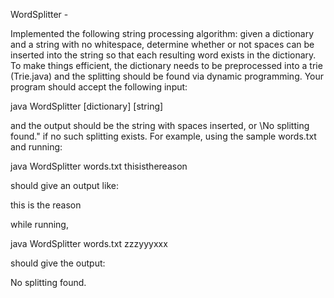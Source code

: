 WordSplitter - 

Implemented the following string processing algorithm: given a dictionary and a string with no whitespace, determine whether or not spaces can be inserted into the string so that each resulting word exists in the dictionary. To make things efficient, the dictionary needs to be preprocessed into a trie (Trie.java) and the splitting should be found via dynamic programming. Your program should accept the following input: 

java WordSplitter [dictionary] [string]

and the output should be the string with spaces inserted, or \No splitting found." if no such splitting exists. For example, using the sample words.txt and running:

java WordSplitter words.txt thisisthereason 

should give an output like: 

this is the reason 

while running, 

java WordSplitter words.txt zzzyyyxxx 

should give the output:

No splitting found.
